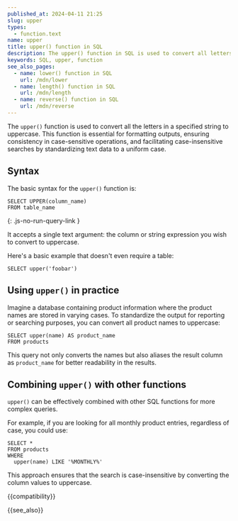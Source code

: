 ```yaml
---
published_at: 2024-04-11 21:25
slug: upper
types:
  - function.text
name: upper
title: upper() function in SQL
description: The upper() function in SQL is used to convert all letters in a specified string to uppercase.
keywords: SQL, upper, function
see_also_pages:
  - name: lower() function in SQL
    url: /mdn/lower
  - name: length() function in SQL
    url: /mdn/length
  - name: reverse() function in SQL
    url: /mdn/reverse
---
```


The `upper()` function is used to convert all the letters in a specified string to uppercase. This function is essential for formatting outputs, ensuring consistency in case-sensitive operations, and facilitating case-insensitive searches by standardizing text data to a uniform case.

## Syntax

The basic syntax for the `upper()` function is:

~~~pgsql
SELECT UPPER(column_name)
FROM table_name
~~~
{: .js-no-run-query-link }

It accepts a single text argument: the column or string expression you wish to convert to uppercase.

Here's a basic example that doesn't even require a table:

~~~pgsql
SELECT upper('foobar')
~~~

## Using `upper()` in practice

Imagine a database containing product information where the product names are stored in varying cases. To standardize the output for reporting or searching purposes, you can convert all product names to uppercase:

~~~pgsql
SELECT upper(name) AS product_name
FROM products
~~~

This query not only converts the names but also aliases the result column as `product_name` for better readability in the results.

## Combining `upper()` with other functions

`upper()` can be effectively combined with other SQL functions for more complex queries.

For example, if you are looking for all monthly product entries, regardless of case, you could use:

~~~pgsql
SELECT *
FROM products
WHERE
  upper(name) LIKE '%MONTHLY%'
~~~

This approach ensures that the search is case-insensitive by converting the column values to uppercase.

{{compatibility}}

{{see_also}}
